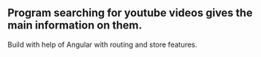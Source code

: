 ## Program searching for youtube videos gives the main information on them.

Build with help of Angular with routing and store features.
